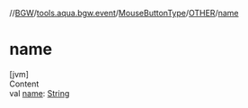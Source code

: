 //[BGW](../../../../index.md)/[tools.aqua.bgw.event](../../index.md)/[MouseButtonType](../index.md)/[OTHER](index.md)/[name](name.md)



# name  
[jvm]  
Content  
val [name](name.md): [String](https://kotlinlang.org/api/latest/jvm/stdlib/kotlin/-string/index.html)  




